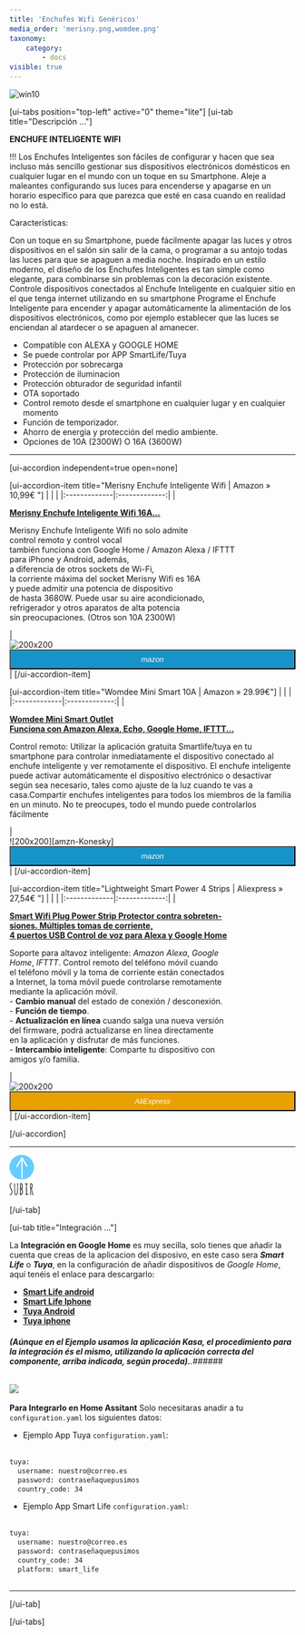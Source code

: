 ```yaml
---
title: 'Enchufes Wifi Genéricos'
media_order: 'merisny.png,womdee.png'
taxonomy:
    category:
        - docs
visible: true
---
```


![win10](image://os-compat.png)

[ui-tabs position="top-left" active="0" theme="lite"]
[ui-tab title="Descripción ..."]

**ENCHUFE INTELIGENTE WIFI**

!!! Los Enchufes Inteligentes son fáciles de configurar y hacen que sea incluso más sencillo gestionar sus dispositivos electrónicos domésticos en cualquier lugar en el mundo con un toque en su Smartphone. Aleje a maleantes configurando sus luces para encenderse y apagarse en un horario específico para que parezca que esté en casa cuando en realidad no lo está.

Características:

Con un toque en su Smartphone, puede fácilmente apagar las luces y otros dispositivos en el salón sin salir de la cama, o programar a su antojo todas las luces para que se apaguen a media noche.
Inspirado en un estilo moderno, el diseño de los Enchufes Inteligentes es tan simple como elegante, para combinarse sin problemas con la decoración existente.
Controle dispositivos conectados al Enchufe Inteligente en cualquier sitio en el que tenga internet utilizando en su smartphone
Programe el Enchufe Inteligente para encender y apagar automáticamente la alimentación de los dispositivos electrónicos, como por ejemplo establecer que las luces se enciendan al atardecer o se apaguen al amanecer.

- Compatible con ALEXA y GOOGLE HOME
- Se puede controlar por APP SmartLife/Tuya
- Protección por sobrecarga
- Protección de iluminacion
- Protección obturador de seguridad infantil
- OTA soportado
- Control remoto desde el smartphone en cualquier lugar y en cualquier momento
- Función de temporizador.
- Ahorro de energia y protección del medio ambiente.
- Opciones de 10A (2300W) O 16A (3600W)


---

[ui-accordion independent=true open=none]

[ui-accordion-item title="Merisny Enchufe Inteligente Wifi | Amazon » 10,99€ "]
|  |  |
|:-------------|:-------------:|
| <p>[**Merisny Enchufe Inteligente Wifi 16A...**](https://amzn.to/2YM5Rfb)</p><p>Merisny Enchufe Inteligente Wifi no solo admite<br /> control remoto y control vocal<br /> también funciona con Google Home / Amazon Alexa / IFTTT<br /> para iPhone y Android, además,<br /> a diferencia de otros sockets de Wi-Fi, <br />la corriente máxima del socket Merisny Wifi es 16A<br /> y puede admitir una potencia de dispositivo<br /> de hasta 3680W. Puede usar su aire acondicionado,<br /> refrigerador y otros aparatos de alta potencia <br />sin preocupaciones. (Otros son 10A 2300W)</p> | <div> ![200x200][amzn-merisny] <a href="https://amzn.to/2YM5Rfb" alt="amazon-link" target="_blank"><button type="button" style="color:#fff;background-color:#1694CA;width:100%;height:35px;"><i class="fa fa-amazon">mazon</i></button></a> |
[/ui-accordion-item]

[ui-accordion-item title="Womdee Mini Smart 10A | Amazon » 29.99€"]
|  |  |
|:-------------|:-------------:|
| <p>[**Womdee Mini Smart Outlet <br />  Funciona con Amazon Alexa, Echo, Google Home, IFTTT...**](https://amzn.to/2VXZ1GB)</p><p>Control remoto: Utilizar la aplicación gratuita Smartlife/tuya en tu smartphone para controlar inmediatamente el dispositivo conectado al enchufe inteligente y ver remotamente el dispositivo. El enchufe inteligente puede activar automáticamente el dispositivo electrónico o desactivar según sea necesario, tales como ajuste de la luz cuando te vas a casa.Compartir enchufes inteligentes para todos los miembros de la familia en un minuto. No te preocupes, todo el mundo puede controlarlos fácilmente</p> | <div> ![200x200][amzn-Konesky] <a href="https://amzn.to/2VXZ1GB" alt="amazon-link" target="_blank"><button type="button" style="color:#fff;background-color:#1694CA;width:100%;height:35px;"><i class="fa fa-amazon">mazon</i></button></a> |
[/ui-accordion-item]

[ui-accordion-item title="Lightweight Smart Power 4 Strips | Aliexpress » 27,54€ "]
|  |  |
|:-------------|:-------------:|
| <p>[**Smart Wifi Plug Power Strip Protector contra sobreten-<br />siones. Múltiples tomas de corriente,<br />4 puertos USB Control de voz para Alexa y Google Home**](http://s.click.aliexpress.com/e/cj0gMOCs)</p><p>Soporte para altavoz inteligente: _Amazon Alexa_, _Google<br />Home_, _IFTTT_.  Control remoto del teléfono móvil cuando<br />el teléfono móvil y la toma de corriente están conectados<br />a Internet, la toma móvil puede controlarse remotamente<br />mediante la aplicación móvil.<br />- **Cambio manual** del estado de conexión / desconexión.<br />- **Función de tiempo**.<br />- **Actualización en línea** cuando salga una nueva versión<br />del firmware, podrá actualizarse en línea directamente<br />en la aplicación y disfrutar de más funciones.<br />- **Intercambio inteligente**: Comparte tu dispositivo con<br />amigos y/o familia.</p> |  <div> ![200x200][amzn-Lightweight] <a href="http://s.click.aliexpress.com/e/cj0gMOCs" alt="AlieExpress-link" target="_blank"><button type="button" style="color:#fff;background-color:#e8a100;width:100%;height:35px;"><i class="fa fa-shopping-cart"> AliExpress</i></button></a> </div> |
[/ui-accordion-item]

[/ui-accordion]

<!--- REFERENCIA A IMAGENES AL PIE DEl ARTÍCULO --->

[amzn-merisny]: user://pages/03.enchufes-Inteligentes/04.enchufes-wifi-genericos/merisny.png?lightbox=1024&cropResize=200,200
[amzn-womdee]: user://pages/03.enchufes-Inteligentes/04.enchufes-wifi-genericos/womdee.png?lightbox=1024&cropResize=200,200
[amzn-Lightweight]: user://pages/03.enchufes-Inteligentes/02.regletas-wifi/ligthweight.png?lightbox=1024&cropResize=200,200

---

[![](up1_azul1.png)](# "Volver al Inicio")

[/ui-tab]

[ui-tab title="Integración ..."]

La **Integración en Google Home** es muy secilla, solo tienes que añadir la cuenta que creas de la aplicacion del disposivo, en este caso sera **_Smart Life_**  o  **_Tuya_**,  en la configuración de añadir dispositivos de _Google Home_, aquí tenéis el enlace para descargarlo:
 * [**Smart Life android**](http://bit.ly/2JnEUtN)
 * [**Smart Life Iphone**](https://apple.co/2DVyRsK)
 * [**Tuya Android**](http://bit.ly/2ZYql5T)
 * [**Tuya iphone**](https://apple.co/2vIrNeD)

###### **_(Aúnque en el Ejemplo usamos la aplicación Kasa, el procedimiento para la integración és el mismo, utilizando la aplicación correcta del componente, arriba indicada, según proceda)._**.###### 
![](integracion_google_home.gif)

**Para Integrarlo en Home Assitant**
Solo necesitaras anadir a tu `configuration.yaml` los siguientes datos:

+ Ejemplo  App Tuya `configuration.yaml`:

```text

tuya:
  username: nuestro@correo.es
  password: contraseñaquepusimos
  country_code: 34 

```
+ Ejemplo  App Smart Life `configuration.yaml`:

```text
​
tuya:
  username: nuestro@correo.es
  password: contraseñaquepusimos
  country_code: 34
  platform: smart_life
​
```
---

[/ui-tab]

[/ui-tabs]
